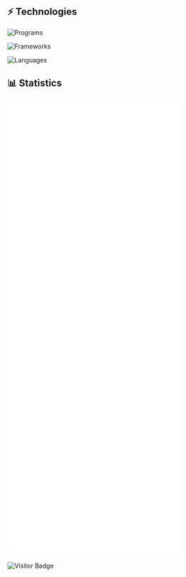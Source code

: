 ## ⚡ Technologies

![Programs](https://skillicons.dev/icons?i=linux,arch,nix,vscode,supabase,nodejs,deno,cloudflare)

![Frameworks](https://skillicons.dev/icons?i=mongodb,astro,tailwindcss,flutter,electron,tauri,nuxt,remix)

![Languages](https://skillicons.dev/icons?i=bash,html,css,sass,js,ts,vuejs,react,regex,md,svg,dart,python,rust,wasm,haskell&perline=8)

## 📊 Statistics

![GitHub Metrics](/github-metrics.svg)

<!-- <img alt="GitHub Streak" align="center" src="https://github-readme-streak-stats.herokuapp.com/?user=lemueldls&theme=gotham&card_width=304&hide_longest_streak=true&hide_total_contributions=true" /> -->

<!-- <img alt="GitHub Stats" align="center" src="https://lemueldls-stats.vercel.app/api?username=lemueldls&show_icons=true&theme=gotham&card_width=304&include_all_commits=true&hide_rank=true" /> -->

<!-- <img alt="Top Langs" align="center" src="https://lemueldls-stats.vercel.app/api/top-langs/?username=lemueldls&theme=gotham&card_width=304&layout=pie&langs_count=16&size_weight=0.5&count_weight=0.5&exclude_repo=stats,tree-sitter-synquid" /> -->

![Visitor Badge](https://visitor-badge.laobi.icu/badge?page_id=lemueldls.lemueldls)
